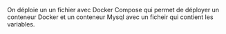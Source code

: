 On déploie un un fichier avec Docker Compose qui permet de déployer un conteneur Docker et un conteneur Mysql avec un ficheir qui contient les variables.
